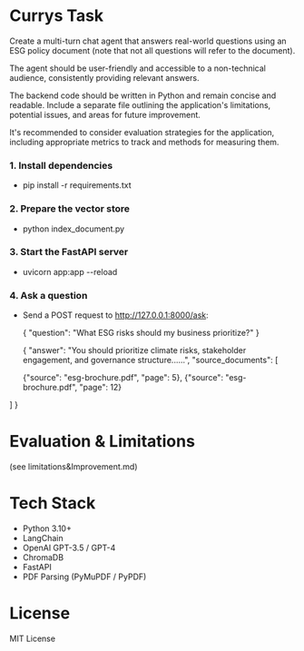# Currys Task 

Create a multi-turn chat agent that answers real-world questions using an ESG policy document (note that not all questions will refer to the document).

The agent should be user-friendly and accessible to a non-technical audience, consistently providing relevant answers.

The backend code should be written in Python and remain concise and readable. Include a separate file outlining the application's limitations, potential issues, and areas for future improvement.

It's recommended to consider evaluation strategies for the application, including appropriate metrics to track and methods for measuring them.




### 1. Install dependencies

- pip install -r requirements.txt


### 2. Prepare the vector store

- python index_document.py

### 3. Start the FastAPI server

- uvicorn app:app --reload

### 4. Ask a question

- Send a POST request to http://127.0.0.1:8000/ask:

  {
      "question": "What ESG risks should my business prioritize?"
  }

  {
  "answer": "You should prioritize climate risks, stakeholder engagement, and governance structure......",
  "source_documents": [
  
    {"source": "esg-brochure.pdf", "page": 5},
    {"source": "esg-brochure.pdf", "page": 12}

]
}

# Evaluation & Limitations
(see limitations&Improvement.md) 



# Tech Stack
- Python 3.10+
- LangChain
- OpenAI GPT-3.5 / GPT-4
- ChromaDB
- FastAPI
- PDF Parsing (PyMuPDF / PyPDF)


# License
MIT License
